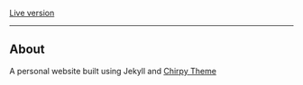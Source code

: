 [Live version](https://www.afroxy.github.io)

---
## About
A personal website built using Jekyll and [Chirpy Theme](https://github.com/cotes2020/jekyll-theme-chirpy/)

